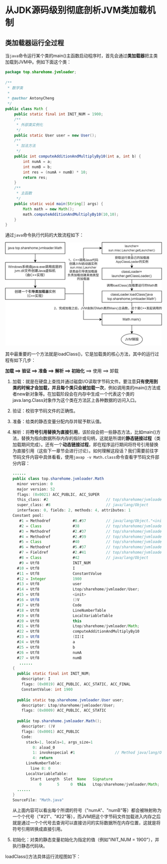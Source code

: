 # 从JDK源码级别彻底剖析JVM类加载机制

## 类加载器运行全过程

当`java`命令运行某个类的main()主函数启动程序时，首先会通过**类加载器**把主类加载到JVM中。例如下面这个类：

```java
package top.sharehome.jvmloader;

/**
 * 数学类
 *
 * @author AntonyCheng
 */
public class Math {
    public static final int INIT_NUM = 1900;
    /**
     * 外部类实例化
     */
    public static User user = new User();
    /**
     * 加法方法
     */
    public int computeAdditionAndMultiplyBy10(int a, int b) {
        int numA = a;
        int numB = b;
        int res = (numA + numB) * 10;
        return res;
    }
    /**
     * 主函数
     */
    public static void main(String[] args) {
        Math math = new Math();
        math.computeAdditionAndMultiplyBy10(10,10);
    }
}
```

通过`java`命令执行代码的大致流程如下：

![JVM加载类大致流程图](./assets/JVM加载类大致流程图.jpg)

其中最重要的一个方法就是loadClass()，它是加载类的核心方法，其中的运行过程有如下几步：

**加载 ==> 验证 ==> 准备 ==> 解析 ==> 初始化** ==> 使用 ==> 卸载

1. 加载：就是在硬盘上查找并通过磁盘I/O读取字节码文件。要注意**只有使用到类的时候才会加载，并且每个类只会被加载一次**，例如调用类的main()方法或者new新对象等。在加载阶段会在内存中生成一个代表这个类的java.lang.Class对象作为这个类在方法区上各种数据的访问入口。

2. 验证：校验字节码文件的正确性。

3. 准备：给类的静态变量分配内存并赋予默认值。

4. 解析：将**符号引用替换为直接引用**，该阶段会把一些静态方法，比如main()方法，替换为指向数据所存内存的指针或句柄，这就是所谓的**静态链接过程**（类加载期间完成）。还有一个**动态链接过程**，即在程序运行期间将符号引用替换为直接引用（这些下一章节会进行讨论）。如何理解这段话？我们需要前往字节码文件内容中具体看看，使用`javap -v Math.class`命令查看字节码文件部分内容：

   ```java
   ......
   public class top.sharehome.jvmloader.Math
     minor version: 0
     major version: 52
     flags: (0x0021) ACC_PUBLIC, ACC_SUPER
     this_class: #2                          // top/sharehome/jvmloader/Math
     super_class: #8                         // java/lang/Object
     interfaces: 0, fields: 2, methods: 4, attributes: 1
   Constant pool:
      #1 = Methodref          #8.#37         // java/lang/Object."<init>":()V
      #2 = Class              #38            // top/sharehome/jvmloader/Math
      #3 = Methodref          #2.#37         // top/sharehome/jvmloader/Math."<init>":()V
      #4 = Methodref          #2.#39         // top/sharehome/jvmloader/Math.computeAdditionAndMultiplyBy10:(II)I
      #5 = Class              #40            // top/sharehome/jvmloader/User
      #6 = Methodref          #5.#37         // top/sharehome/jvmloader/User."<init>":()V
      #7 = Fieldref           #2.#41         // top/sharehome/jvmloader/Math.user:Ltop/sharehome/jvmloader/User;
      #8 = Class              #42            // java/lang/Object
      #9 = Utf8               INIT_NUM
     #10 = Utf8               I
     #11 = Utf8               ConstantValue
     #12 = Integer            1900
     #13 = Utf8               user
     #14 = Utf8               Ltop/sharehome/jvmloader/User;
     #15 = Utf8               <init>
     #16 = Utf8               ()V
     #17 = Utf8               Code
     #18 = Utf8               LineNumberTable
     #19 = Utf8               LocalVariableTable
     #20 = Utf8               this
     #21 = Utf8               Ltop/sharehome/jvmloader/Math;
     #22 = Utf8               computeAdditionAndMultiplyBy10
     #23 = Utf8               (II)I
     #24 = Utf8               a
     #25 = Utf8               b
     #26 = Utf8               numA
     #27 = Utf8               numB
      ......
   {
     public static final int INIT_NUM;
       descriptor: I
       flags: (0x0019) ACC_PUBLIC, ACC_STATIC, ACC_FINAL
       ConstantValue: int 1900
   
     public static top.sharehome.jvmloader.User user;
       descriptor: Ltop/sharehome/jvmloader/User;
       flags: (0x0009) ACC_PUBLIC, ACC_STATIC
   
     public top.sharehome.jvmloader.Math();
       descriptor: ()V
       flags: (0x0001) ACC_PUBLIC
       Code:
         stack=1, locals=1, args_size=1
            0: aload_0
            1: invokespecial #1                  // Method java/lang/Object."<init>":()V
            4: return
         LineNumberTable:
           line 8: 0
         LocalVariableTable:
           Start  Length  Slot  Name   Signature
               0       5     0  this   Ltop/sharehome/jvmloader/Math;
     ......
   }
   SourceFile: "Math.java"
   ```

   从上面内容可以看出每个所谓的符号（"numA"、"numB"等）都会被映射称为一个个代号（"#21"、"#22"等），而JVM把这个字节码文件加载进入内存之后就是通过一个个代号去查询可以直接访问的实际数据所在内存位置，这就是将符号引用转换成直接引用。

5. 初始化：对类的静态变量初始化为指定的值（例如"INIT_NUM = 1900"），并执行静态代码块。

loadClass()方法具体运行流程图如下：

